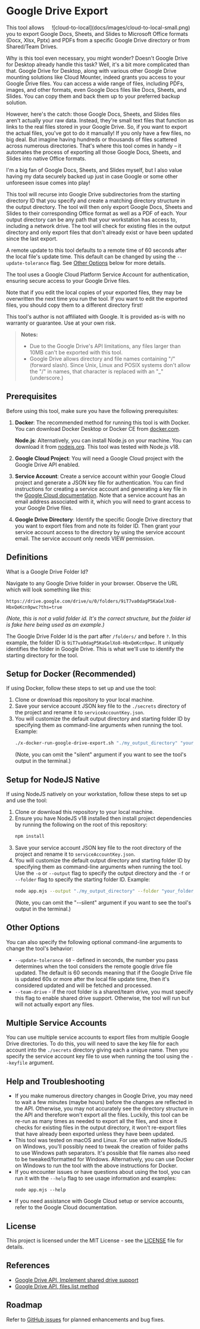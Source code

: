 # Google Drive Export

<div style="float: right; margin: 0 10px 0 10px;">
    ![cloud-to-local](docs/images/cloud-to-local-small.png)
</div>

This tool allows you to export Google Docs, Sheets, and Slides to Microsoft Office formats (Docx, Xlsx, Pptx) and PDFs from a specific Google Drive directory or from Shared/Team Drives. 

Why is this tool even necessary, you might wonder? Doesn't Google Drive for Desktop already handle this task? Well, it's a bit more complicated than that. Google Drive for Desktop, along with various other Google Drive mounting solutions like Cloud Mounter, indeed grants you access to your Google Drive files. You can access a wide range of files, including PDFs, images, and other formats, even Google Docs files like Docs, Sheets, and Slides. You can copy them and back them up to your preferred backup solution.

However, here's the catch: those Google Docs, Sheets, and Slides files aren't actually your raw data. Instead, they're small text files that function as links to the real files stored in your Google Drive. So, if you want to export the actual files, you've got to do it manually! If you only have a few files, no big deal. But imagine having hundreds or thousands of files scattered across numerous directories. That's where this tool comes in handy – it automates the process of exporting all those Google Docs, Sheets, and Slides into native Office formats.

I'm a big fan of Google Docs, Sheets, and Slides myself, but I also value having my data securely backed up just in case Google or some other unforeseen issue comes into play!

This tool will recurse into Google Drive subdirectories from the starting directory ID that you specify and create a matching directory structure in the output directory. The tool will then only export Google Docs, Sheets and Slides to their corresponding Office format as well as a PDF of each. Your output directory can be any path that your workstation has access to, including a network drive. The tool will check for existing files in the output directory and only export files that don't already exist or have been updated since the last export.

A remote update to this tool defaults to a remote time of 60 seconds after the local file's update time. This default can be changed by using the `--update-tolerance` flag. See [Other Options](#other-options) below for more details.

The tool uses a Google Cloud Platform Service Account for authentication, ensuring secure access to your Google Drive files.

Note that if you edit the local copies of your exported files, they may be overwritten the next time you run the tool. If you want to edit the exported files, you should copy them to a different directory first!

This tool's author is not affiliated with Google. It is provided as-is with no warranty or guarantee. Use at your own risk.

> **Notes:** 
> - Due to the Google Drive's API limitations, any files larger than 10MB can't be exported with this tool.
> - Google Drive allows directory and file names containing "/" (forward slash). Since Unix, Linux and POSIX systems don't allow the "/" in names, that character is replaced with an "_" (underscore.)

## Prerequisites

Before using this tool, make sure you have the following prerequisites:

1. **Docker**: The recommended method for running this tool is with Docker. You can download Docker Desktop or Docker CE from [docker.com](https://www.docker.com/).
   
   **Node.js**: Alternatively, you can install Node.js on your machine. You can download it from [nodejs.org](https://nodejs.org/). This tool was tested with Node.js v18.
2. **Google Cloud Project**: You will need a Google Cloud project with the Google Drive API enabled.
3. **Service Account**: Create a service account within your Google Cloud project and generate a JSON key file for authentication. You can find instructions for creating a service account and generating a key file in the [Google Cloud documentation](https://cloud.google.com/iam/docs/creating-managing-service-account-keys). Note that a service account has an email address associated with it, which you will need to grant access to your Google Drive files.
4. **Google Drive Directory**: Identify the specific Google Drive directory that you want to export files from and note its folder ID. Then grant your service account access to the directory by using the service account email. The service account only needs VIEW permission.

## Definitions

What is a Google Drive Folder Id?

Navigate to any Google Drive folder in your browser. Observe the URL which will look something like this:
```text
https://drive.google.com/drive/u/0/folders/9iT7va0dagP5KaGelXo8-HbxQeKcn9pwc?ths=true
```
_(Note, this is not a valid folder id. It's the correct structure, but the folder id is fake here being used as an example.)_

The Google Drive Folder Id is the part after `/folders/` and before `?`. In this example, the folder ID is `9iT7va0dagP5KaGelXo8-HbxQeKcn9pwc`. It uniquely identifies the folder in Google Drive. This is what we'll use to identify the starting directory for the tool.

## Setup for Docker (Recommended)

If using Docker, follow these steps to set up and use the tool:

1. Clone or download this repository to your local machine.
2. Save your service account JSON key file to the `./secrets` directory of the project and rename it to `serviceAccountKey.json`.
3. You will customize the default output directory and starting folder ID by specifying them as command-line arguments when running the tool.
   Example:
   ``` bash
   ./x-docker-run-google-drive-export.sh "./my_output_directory" "your_folder_id" "serviceAccountKey.json" silent
   ```
   (Note, you can omit the "silent" argument if you want to see the tool's output in the terminal.)

## Setup for NodeJS Native

If using NodeJS natively on your workstation, follow these steps to set up and use the tool:

1. Clone or download this repository to your local machine.
2. Ensure you have NodeJS v18 installed then install project dependencies by running the following on the root of this repository:
   ``` bash
   npm install
   ```
3. Save your service account JSON key file to the root directory of the project and rename it to `serviceAccountKey.json`.
4. You will customize the default output directory and starting folder ID by specifying them as command-line arguments when running the tool. Use the `-o` or `--output` flag to specify the output directory and the `-f` or `--folder` flag to specify the starting folder ID.
   Example:
   ``` bash
   node app.mjs --output "./my_output_directory" --folder "your_folder_id" --keyfile "serviceAccountKey.json" --silent
   ```
   (Note, you can omit the "--silent" argument if you want to see the tool's output in the terminal.)

## Other Options

You can also specify the following optional command-line arguments to change the tool's behavior:
- `--update-tolerance 60` - defined in seconds, the number you pass determines when the tool considers the remote google drive file updated. The default is 60 seconds meaning that if the Google Drive file is updated 60s or more after the local file update time, then it's considered updated and will be fetched and processed.
- `--team-drive` - if the root folder is a shared/team drive, you must specify this flag to enable shared drive support. Otherwise, the tool will run but will not actually export any files.

## Multiple Service Accounts

You can use multiple service accounts to export files from multiple Google Drive directories. To do this, you will need to save the key file for each account into the `./secrets` directory giving each a unique name. Then you specify the service account key file to use when running the tool using the `--keyfile` argument.

## Help and Troubleshooting

- If you make numerous directory changes in Google Drive, you may need to wait a few minutes (maybe hours) before the changes are reflected in the API. Otherwise, you may not accurately see the directory structure in the API and therefore won't export all the files. Luckily, this tool can be re-run as many times as needed to export all the files, and since it checks for existing files in the output directory, it won't re-export files that have already been exported unless they have been updated.
- This tool was tested on macOS and Linux. For use with native NodeJS on Windows, you'll possibly need to tweak the creation of folder paths to use Windows path separators. It's possible that file names also need to be tweaked/formatted for Windows. Alternatively, you can use Docker on Windows to run the tool with the above instructions for Docker.
- If you encounter issues or have questions about using the tool, you can run it with the `--help` flag to see usage information and examples:
  ```
  node app.mjs --help
  ```
- If you need assistance with Google Cloud setup or service accounts, refer to the Google Cloud documentation.

## License

This project is licensed under the MIT License - see the [LICENSE](LICENSE) file for details.

## References

* [Google Drive API, Implement shared drive support](https://developers.google.com/drive/api/guides/enable-shareddrives)
* [Google Drive API, files.list method](https://developers.google.com/drive/api/reference/rest/v3/files/list)

## Roadmap

Refer to [GitHub issues](https://github.com/ericwastaken/google-drive-export/issues) for planned enhancements and bug fixes.
